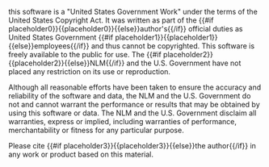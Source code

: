  this software is a &quot;United States Government Work&quot; under the terms of the United States Copyright Act. It was written as part of the {{#if placeholder0}}{{placeholder0}}{{else}}author's{{/if}} official duties as United States Government {{#if placeholder1}}{{placeholder1}}{{else}}employees{{/if}} and thus cannot be copyrighted. This software is freely available to the public for use. The {{#if placeholder2}}{{placeholder2}}{{else}}NLM{{/if}} and the U.S. Government have not placed any restriction on its use or reproduction.

Although all reasonable efforts have been taken to ensure the accuracy and reliability of the software and data, the NLM and the U.S. Government do not and cannot warrant the performance or results that may be obtained by using this software or data. The NLM and the U.S. Government disclaim all warranties, express or implied, including warranties of performance, merchantability or fitness for any particular purpose.

Please cite {{#if placeholder3}}{{placeholder3}}{{else}}the author{{/if}} in any work or product based on this material.